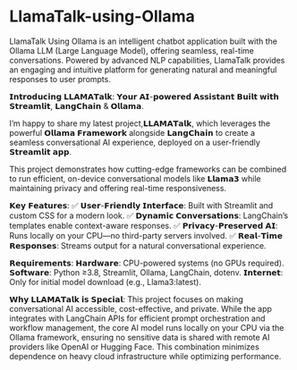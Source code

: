 # LlamaTalk-using-Ollama
LlamaTalk Using Ollama is an intelligent chatbot application built with the Ollama LLM (Large Language Model), offering seamless, real-time conversations. Powered by advanced NLP capabilities, LlamaTalk provides an engaging and intuitive platform for generating natural and meaningful responses to user prompts.

𝗜𝗻𝘁𝗿𝗼𝗱𝘂𝗰𝗶𝗻𝗴 𝗟𝗟𝗔𝗠𝗔𝗧𝗮𝗹𝗸: 𝗬𝗼𝘂𝗿 𝗔𝗜-𝗽𝗼𝘄𝗲𝗿𝗲𝗱 𝗔𝘀𝘀𝗶𝘀𝘁𝗮𝗻𝘁 𝗕𝘂𝗶𝗹𝘁 𝘄𝗶𝘁𝗵 𝗦𝘁𝗿𝗲𝗮𝗺𝗹𝗶𝘁, 𝗟𝗮𝗻𝗴𝗖𝗵𝗮𝗶𝗻 & 𝗢𝗹𝗹𝗮𝗺𝗮.

I’m happy to share my latest project,𝗟𝗟𝗔𝗠𝗔𝗧𝗮𝗹𝗸, which leverages the powerful 𝗢𝗹𝗹𝗮𝗺𝗮 𝗙𝗿𝗮𝗺𝗲𝘄𝗼𝗿𝗸 alongside 𝗟𝗮𝗻𝗴𝗖𝗵𝗮𝗶𝗻 to create a seamless conversational AI experience, deployed on a user-friendly 𝗦𝘁𝗿𝗲𝗮𝗺𝗹𝗶𝘁 𝗮𝗽𝗽. 

This project demonstrates how cutting-edge frameworks can be combined to run efficient, on-device conversational models like 𝗟𝗹𝗮𝗺𝗮𝟯 while maintaining privacy and offering real-time responsiveness.

𝗞𝗲𝘆 𝗙𝗲𝗮𝘁𝘂𝗿𝗲𝘀:
✅ 𝗨𝘀𝗲𝗿-𝗙𝗿𝗶𝗲𝗻𝗱𝗹𝘆 𝗜𝗻𝘁𝗲𝗿𝗳𝗮𝗰𝗲: Built with Streamlit and custom CSS for a modern look.
✅ 𝗗𝘆𝗻𝗮𝗺𝗶𝗰 𝗖𝗼𝗻𝘃𝗲𝗿𝘀𝗮𝘁𝗶𝗼𝗻𝘀: LangChain’s templates enable context-aware responses.
✅ 𝗣𝗿𝗶𝘃𝗮𝗰𝘆-𝗣𝗿𝗲𝘀𝗲𝗿𝘃𝗲𝗱 𝗔𝗜: Runs locally on your CPU—no third-party servers involved.
✅ 𝗥𝗲𝗮𝗹-𝗧𝗶𝗺𝗲 𝗥𝗲𝘀𝗽𝗼𝗻𝘀𝗲𝘀: Streams output for a natural conversational experience.

𝗥𝗲𝗾𝘂𝗶𝗿𝗲𝗺𝗲𝗻𝘁𝘀:
𝗛𝗮𝗿𝗱𝘄𝗮𝗿𝗲: CPU-powered systems (no GPUs required).
𝗦𝗼𝗳𝘁𝘄𝗮𝗿𝗲: Python ≥3.8, Streamlit, Ollama, LangChain, dotenv.
𝗜𝗻𝘁𝗲𝗿𝗻𝗲𝘁: Only for initial model download (e.g., Llama3:latest).

𝗪𝗵𝘆 𝗟𝗟𝗔𝗠𝗔𝗧𝗮𝗹𝗸 𝗶𝘀 𝗦𝗽𝗲𝗰𝗶𝗮𝗹:
This project focuses on making conversational AI accessible, cost-effective, and private. While the app integrates with LangChain APIs for efficient prompt orchestration and workflow management, the core AI model runs locally on your CPU via the Ollama framework, ensuring no sensitive data is shared with remote AI providers like OpenAI or Hugging Face. This combination minimizes dependence on heavy cloud infrastructure while optimizing performance. 
